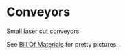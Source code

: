 # Conveyors
Small laser cut conveyors

See [Bill Of Materials](https://github.com/GemHunt/Conveyors/blob/master/billOfMaterials.md) for pretty pictures.

